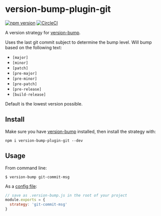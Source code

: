 # version-bump-plugin-git

[![npm version](https://badge.fury.io/js/version-bump-plugin-git.svg)](https://badge.fury.io/js/version-bump-plugin-git) [![CircleCI](https://circleci.com/gh/theogravity/version-bump-plugin-git.svg?style=svg)](https://circleci.com/gh/theogravity/version-bump-plugin-git)

A version strategy for [version-bump](https://github.com/theogravity/version-bump).

Uses the last git commit subject to determine the bump level. Will bump based on the following text:

* `[major]`
* `[minor]`
* `[patch]`
* `[pre-major]`
* `[pre-minor]`
* `[pre-patch]`
* `[pre-release]`
* `[build-release]`

Default is the lowest version possible.

## Install

Make sure you have [version-bump](https://github.com/theogravity/version-bump) installed, then
install the strategy with:

`npm i version-bump-plugin-git --dev`

## Usage

From command line:

`$ version-bump git-commit-msg`

As a [config file](https://github.com/theogravity/version-bump#custom-configuration-file):

```js
// save as .version-bump.js in the root of your project
module.exports = {
  strategy: 'git-commit-msg'
}
```
